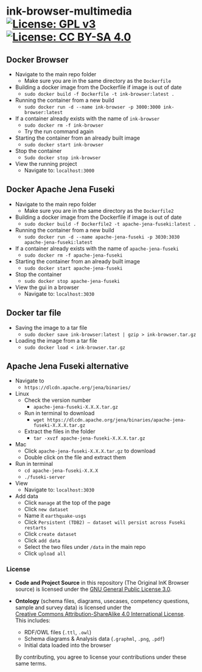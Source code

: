 # ink-browser-multimedia [![License: GPL v3](https://img.shields.io/badge/License-GPLv3-blue.svg)](https://www.gnu.org/licenses/gpl-3.0) [![License: CC BY-SA 4.0](https://img.shields.io/badge/License-CC%20BY--SA%204.0-lightgrey.svg)](https://creativecommons.org/licenses/by-sa/4.0/)

## Docker Browser
- Navigate to the main repo folder
    - Make sure you are in the same directory as the `Dockerfile`
- Building a docker image from the Dockerfile if image is out of date
    - `sudo docker build -f Dockerfile -t ink-browser:latest .`
- Running the container from a new build
    - `sudo docker run -d --name ink-browser -p 3000:3000 ink-browser:latest`
- If a container already exists with the name of `ink-browser`
    - `sudo docker rm -f ink-browser`
    - Try the run command again
- Starting the container from an already built image
    - `sudo docker start ink-browser`
- Stop the container
    - `Sudo docker stop ink-browser`
- View the running project
    - Navigate to: `localhost:3000`

## Docker Apache Jena Fuseki
- Navigate to the main repo folder
    - Make sure you are in the same directory as the `Dockerfile2`
- Building a docker image from the Dockerfile if image is out of date
    - `sudo docker build -f Dockerfile2 -t apache-jena-fuseki:latest .`
- Running the container from a new build
    - `sudo docker run -d --name apache-jena-fuseki -p 3030:3030 apache-jena-fuseki:latest`
- If a container already exists with the name of `apache-jena-fuseki`
    - `sudo docker rm -f apache-jena-fuseki`
- Starting the container from an already built image
    - `sudo docker start apache-jena-fuseki`
- Stop the container
    - `sudo docker stop apache-jena-fuseki`
- View the gui in a browser
    - Navigate to: `localhost:3030`

## Docker tar file
- Saving the image to a tar file
    - `sudo docker save ink-browser:latest | gzip > ink-browser.tar.gz`
- Loading the image from a tar file
    - `sudo docker load < ink-browser.tar.gz`

## Apache Jena Fuseki alternative
- Navigate to
    - `https://dlcdn.apache.org/jena/binaries/`
- Linux
    - Check the version number
        - `apache-jena-fuseki-X.X.X.tar.gz`
    - Run in terminal to download
        - `wget https://dlcdn.apache.org/jena/binaries/apache-jena-fuseki-X.X.X.tar.gz`
    - Extract the files in the folder
        - `tar -xvzf apache-jena-fuseki-X.X.X.tar.gz`
- Mac
    - Click `apache-jena-fuseki-X.X.X.tar.gz` to download
    - Double click on the file and extract them
- Run in terminal
    - `cd apache-jena-fuseki-X.X.X`
    - `./fuseki-server`
- View
    - Navigate to: `localhost:3030`
- Add data
    - Click `manage` at the top of the page
    - Click `new dataset`
    - Name it `earthquake-usgs`
    - Click `Persistent (TDB2) – dataset will persist across Fuseki restarts`
    - Click `create dataset`
    - Click `add data`
    - Select the two files under `/data` in the main repo
    - Click `upload all`

### License

- **Code and Project Source** in this repository (The Original InK Browser source) is licensed under the [GNU General Public License 3.0](./LICENSE).
- **Ontology** (schema files, diagrams, usecases, competency questions, sample and survey data) is licensed under the  
  [Creative Commons Attribution-ShareAlike 4.0 International License](./LICENSE.ontology).  
  This includes:
  - RDF/OWL files (`.ttl`, `.owl`)
  - Schema diagrams & Analysis data (`.graphml`, `.png`, `.pdf`)
  - Initial data loaded into the browser
 
  By contributing, you agree to license your contributions under these same terms.
